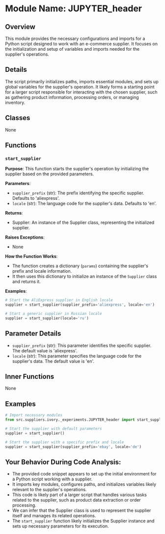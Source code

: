 # Module Name: JUPYTER_header

## Overview

This module provides the necessary configurations and imports for a Python script designed to work with an e-commerce supplier. It focuses on the initialization and setup of variables and imports needed for the supplier's operations.

## Details

The script primarily initializes paths, imports essential modules, and sets up global variables for the supplier's operation. It likely forms a starting point for a larger script responsible for interacting with the chosen supplier, such as gathering product information, processing orders, or managing inventory.

## Classes

None

## Functions

### `start_supplier`

**Purpose**: This function starts the supplier's operation by initializing the supplier based on the provided parameters.

**Parameters**:

- `supplier_prefix` (str): The prefix identifying the specific supplier. Defaults to 'aliexpress'.
- `locale` (str): The language code for the supplier's data. Defaults to 'en'.

**Returns**:
- Supplier: An instance of the Supplier class, representing the initialized supplier.

**Raises Exceptions**:
- None

**How the Function Works**:

- The function creates a dictionary (`params`) containing the supplier's prefix and locale information.
- It then uses this dictionary to initialize an instance of the `Supplier` class and returns it.

**Examples**:

```python
# Start the AliExpress supplier in English locale
supplier = start_supplier(supplier_prefix='aliexpress', locale='en')

# Start a generic supplier in Russian locale
supplier = start_supplier(locale='ru')
```

## Parameter Details

- `supplier_prefix` (str): This parameter identifies the specific supplier. The default value is 'aliexpress'.
- `locale` (str): This parameter specifies the language code for the supplier's data. The default value is 'en'.

## Inner Functions

None

## Examples

```python
# Import necessary modules
from src.suppliers.ivory._experiments.JUPYTER_header import start_supplier

# Start the supplier with default parameters
supplier = start_supplier()

# Start the supplier with a specific prefix and locale
supplier = start_supplier(supplier_prefix='ebay', locale='de')
```

## Your Behavior During Code Analysis:

- The provided code snippet appears to set up the initial environment for a Python script working with a supplier.
- It imports key modules, configures paths, and initializes variables likely relevant to the supplier's operations.
- This code is likely part of a larger script that handles various tasks related to the supplier, such as product data extraction or order processing.
- We can infer that the Supplier class is used to represent the supplier itself and manages its related operations.
- The `start_supplier` function likely initializes the Supplier instance and sets up necessary parameters for its execution.